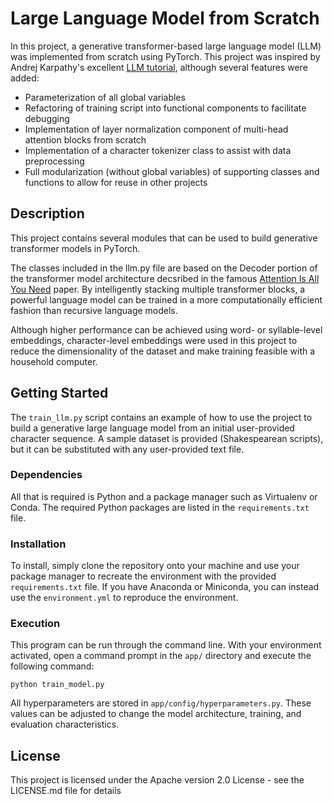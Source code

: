 # Large Language Model from Scratch

In this project, a generative transformer-based large language model (LLM) was implemented from scratch using PyTorch. This project was inspired by Andrej Karpathy's excellent [LLM tutorial](https://youtu.be/kCc8FmEb1nY?si=umG3WZzNv6TyMz43), although several features were added:

- Parameterization of all global variables
- Refactoring of training script into functional components to facilitate debugging
- Implementation of layer normalization component of multi-head attention blocks from scratch
- Implementation of a character tokenizer class to assist with data preprocessing
- Full modularization (without global variables) of supporting classes and functions to allow for reuse in other projects

## Description

This project contains several modules that can be used to build generative transformer models in PyTorch.

The classes included in the llm.py file are based on the Decoder portion of the transformer model architecture 
decsribed in the famous [Attention Is All You Need](https://arxiv.org/abs/1706.03762) paper. By intelligently stacking multiple transformer blocks, a powerful language model can be trained in a more computationally efficient fashion than recursive language models.

Although higher performance can be achieved using word- or syllable-level embeddings, character-level embeddings were used in this project to reduce the dimensionality of the dataset and make training feasible with a household computer.

## Getting Started

The `train_llm.py` script contains an example of how to use the project to build a generative large language model from an initial user-provided character sequence. A sample dataset is provided (Shakespearean scripts), but it can be substituted with any user-provided text file.

### Dependencies

All that is required is Python and a package manager such as Virtualenv or Conda. The required Python packages are listed in the `requirements.txt` file.

### Installation

To install, simply clone the repository onto your machine and use your package manager to recreate the environment with the provided `requirements.txt` file. If you have Anaconda or Miniconda, you can instead use the `environment.yml` to reproduce the environment.

### Execution

This program can be run through the command line. With your environment activated, open a command prompt in the `app/` directory and execute the following command: 
```
python train_model.py
```

All hyperparameters are stored in `app/config/hyperparameters.py`. These values can be adjusted to change the model architecture, training, and evaluation characteristics.

## License

This project is licensed under the Apache version 2.0 License - see the LICENSE.md file for details